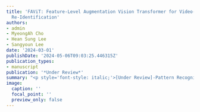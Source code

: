 ```yaml
---
title: 'FAViT: Feature-Level Augmentation Vision Transformer for Video-based Person
  Re-Identification'
authors:
- admin
- MyeongAh Cho
- Hean Sung Lee
- Sangyoun Lee
date: '2024-03-01'
publishDate: '2024-05-06T09:03:25.446315Z'
publication_types:
- manuscript
publication: '*Under Review*'
summary: "<p style='font-style: italic;'>[Under Review]-Pattern Recognition(IF=8.0)</p>"
image:
  caption: ''
  focal_point: ''
  preview_only: false
---
```

